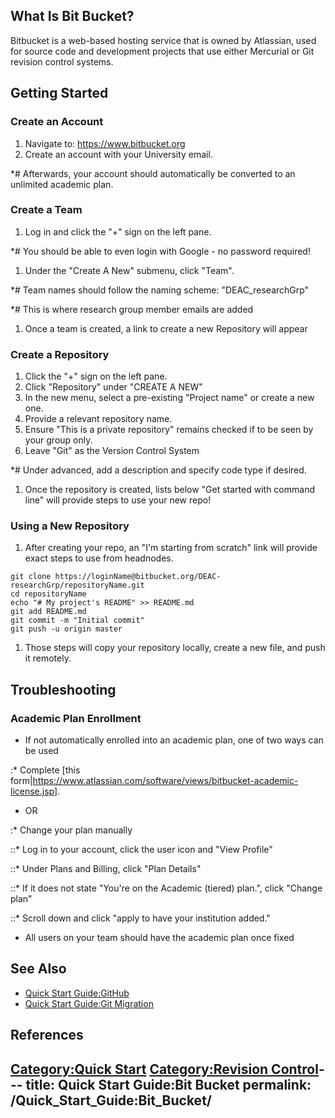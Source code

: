 ## What Is Bit Bucket?

Bitbucket is a web-based hosting service that is owned by Atlassian,
used for source code and development projects that use either Mercurial
or Git revision control systems.

## Getting Started

### Create an Account

1.  Navigate to: <https://www.bitbucket.org>
2.  Create an account with your University email.

\*\# Afterwards, your account should automatically be converted to an
unlimited academic plan.

### Create a Team

1.  Log in and click the "+" sign on the left pane.

\*\# You should be able to even login with Google - no password
required\!

1.  Under the "Create A New" submenu, click "Team".

\*\# Team names should follow the naming scheme: "DEAC_researchGrp"

\*\# This is where research group member emails are added

1.  Once a team is created, a link to create a new Repository will
    appear

### Create a Repository

1.  Click the "+" sign on the left pane.
2.  Click "Repository" under "CREATE A NEW"
3.  In the new menu, select a pre-existing "Project name" or create a
    new one.
4.  Provide a relevant repository name.
5.  Ensure "This is a private repository" remains checked if to be seen
    by your group only.
6.  Leave "Git" as the Version Control System

\*\# Under advanced, add a description and specify code type if desired.

1.  Once the repository is created, lists below "Get started with
    command line" will provide steps to use your new repo\!

### Using a New Repository

1.  After creating your repo, an "I'm starting from scratch" link will
    provide exact steps to use from
    headnodes.

<!-- end list -->

    git clone https://loginName@bitbucket.org/DEAC-researchGrp/repositoryName.git
    cd repositoryName
    echo "# My project's README" >> README.md
    git add README.md
    git commit -m "Initial commit"
    git push -u origin master

1.  Those steps will copy your repository locally, create a new file,
    and push it remotely.

## Troubleshooting

### Academic Plan Enrollment

  - If not automatically enrolled into an academic plan, one of two ways
    can be used

:\* Complete \[this
form|<https://www.atlassian.com/software/views/bitbucket-academic-license.jsp>\].

  - OR

:\* Change your plan manually

::\* Log in to your account, click the user icon and "View Profile"

::\* Under Plans and Billing, click "Plan Details"

::\* If it does not state "You're on the Academic (tiered) plan.", click
"Change plan"

::\* Scroll down and click "apply to have your institution added."

  - All users on your team should have the academic plan once fixed

## See Also

  - [Quick Start Guide:GitHub](Quick_Start_Guide:GitHub "wikilink")
  - [Quick Start Guide:Git
    Migration](Quick_Start_Guide:Git_Migration "wikilink")

## References

<references/>

[Category:Quick Start](Category:Quick_Start "wikilink")
[Category:Revision Control](Category:Revision_Control "wikilink")---
title: Quick Start Guide:Bit Bucket
permalink: /Quick_Start_Guide:Bit_Bucket/
---

